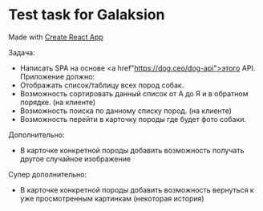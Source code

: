 # Test task for Galaksion
Made with <a href="https://github.com/facebookincubator/create-react-app">Create React App</a>

Задача:
- Написать SPA на основе <a href"https://dog.ceo/dog-api">этого API.</a>
Приложение должно:
- Отображать список/таблицу всех пород собак.
- Возможность сортировать данный список от А до Я и в обратном порядке. (на клиенте)
- Возможность поиска по данному списку пород. (на клиенте)
- Возможность перейти в карточку породы где будет фото собаки.

Дополнительно:
- В карточке конкретной породы добавить возможность получать другое случайное изображение

Супер дополнительно:
- В карточке конкретной породы добавить возможность вернуться к уже просмотренным картинкам (некоторая история)
